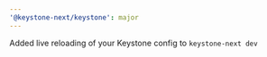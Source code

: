 ```yaml
---
'@keystone-next/keystone': major
---
```


Added live reloading of your Keystone config to `keystone-next dev`
